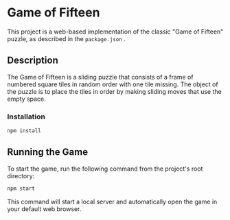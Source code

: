 # Game of Fifteen

This project is a web-based implementation of the classic "Game of Fifteen" puzzle, as described in the `package.json` .

## Description

The Game of Fifteen is a sliding puzzle that consists of a frame of numbered square tiles in random order with one tile missing. The object of the puzzle is to place the tiles in order by making sliding moves that use the empty space.

### Installation

```bash
npm install
```

## Running the Game

To start the game, run the following command from the project's root directory:

```bash
npm start
```

This command will start a local server and automatically open the game in your default web browser.

